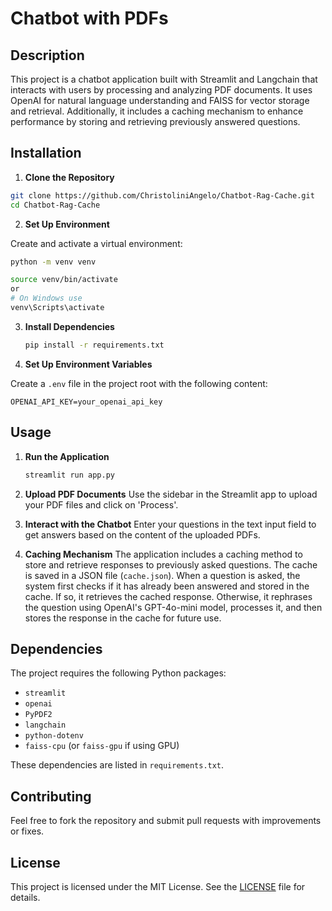 # Chatbot with PDFs

## Description

This project is a chatbot application built with Streamlit and Langchain that interacts with users by processing and analyzing PDF documents. It uses OpenAI for natural language understanding and FAISS for vector storage and retrieval. Additionally, it includes a caching mechanism to enhance performance by storing and retrieving previously answered questions.

## Installation

1. **Clone the Repository**

```bash
git clone https://github.com/ChristoliniAngelo/Chatbot-Rag-Cache.git
cd Chatbot-Rag-Cache
```

2. **Set Up Environment**

Create and activate a virtual environment:

```bash
python -m venv venv

source venv/bin/activate 
or 
# On Windows use 
venv\Scripts\activate
```

3. **Install Dependencies**

   ```bash
   pip install -r requirements.txt
   ```
4. **Set Up Environment Variables**

Create a `.env` file in the project root with the following content:

```.env
OPENAI_API_KEY=your_openai_api_key
```

## Usage

1. **Run the Application**

   ```bash
   streamlit run app.py
   ```
2. **Upload PDF Documents**
   Use the sidebar in the Streamlit app to upload your PDF files and click on 'Process'.
3. **Interact with the Chatbot**
   Enter your questions in the text input field to get answers based on the content of the uploaded PDFs.
4. **Caching Mechanism**
   The application includes a caching method to store and retrieve responses to previously asked questions. The cache is saved in a JSON file (`cache.json`). When a question is asked, the system first checks if it has already been answered and stored in the cache. If so, it retrieves the cached response. Otherwise, it rephrases the question using OpenAI's GPT-4o-mini model, processes it, and then stores the response in the cache for future use.

## Dependencies

The project requires the following Python packages:

* `streamlit`
* `openai`
* `PyPDF2`
* `langchain`
* `python-dotenv`
* `faiss-cpu` (or `faiss-gpu` if using GPU)

These dependencies are listed in `requirements.txt`.

## Contributing

Feel free to fork the repository and submit pull requests with improvements or fixes.

## License

This project is licensed under the MIT License. See the [LICENSE](LICENSE) file for details.
